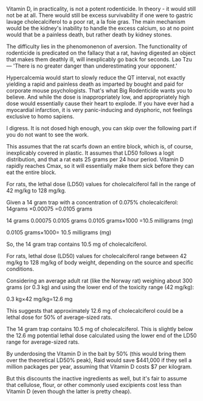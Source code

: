 Vitamin D, in practicality, is not a potent rodenticide. In theory - it would still not be at all. There would still be excess survivability if one were to gastric lavage
cholecalciferol to a poor rat, a la foie gras. The main mechanism would be the kidney's inability to handle the excess calcium, so at no point would that be a 
painless death, but rather death by kidney stones. 

The difficulty lies in the phenomonenon of aversion. The functionality of rodenticide is predicated
on the fallacy that a rat, having digested an object that makes them deathly ill, will inexplicably go back for seconds. 
Lao Tzu — 'There is no greater danger than underestimating your opponent.'

Hypercalcemia would start to slowly reduce the QT interval, not exactly yielding a rapid and painless death as imparted by bought and paid for corporate mouse psychologists.
That's what Big Rodenticide wants you to believe. And while the dose is inappropriately low, and appropriately high dose would essentially cause their heart to explode. If you have
ever had a myocardial infarction, it is very panic-inducing and dysphoric, not feelings exclusive to homo sapiens. 

I digress. It is not dosed high enough, you can skip over the following part if you do not want to see the work.  

This assumes that the rat scarfs down an entire block, which is, of course, inexplicably covered in plastic. It assumes that LD50 follows a logit distribution, 
and that a rat eats 25 grams per 24 hour period. Vitamin D rapidly reaches Cmax, so it will essentially make them sick before they can eat the entire block. 

For rats, the lethal dose (LD50) values for cholecalciferol fall in the range of 42 mg/kg to 128 mg/kg.

Given a 14 gram trap with a concentration of 0.075% cholecalciferol:
14grams
×0.00075
=0.0105 grams

14 grams
0.00075
0.0105 grams
0.0105 grams×1000
=10.5 milligrams (mg)

0.0105 grams×1000= 10.5 milligrams (mg)

So, the 14 gram trap contains 10.5 mg of cholecalciferol.

For rats, lethal dose (LD50) values for cholecalciferol range between 42 mg/kg to 128 mg/kg of body weight, depending on the source and specific conditions.

Considering an average adult rat (like the Norway rat) weighing about 300 grams (or 0.3 kg) and using the lower end of the toxicity range (42 mg/kg):

0.3 kg×42 mg/kg=12.6 mg

This suggests that approximately 12.6 mg of cholecalciferol could be a lethal dose for 50% of average-sized rats.

The 14 gram trap contains 10.5 mg of cholecalciferol. This is slightly below the 12.6 mg potential lethal dose calculated using the lower 
end of the LD50 range for average-sized rats.


By underdosing the Vitamin D in the bait by 50% (this would bring them over the theoretical LD50% peak), Raid would save $441,000 if they sell a million packages per year, assuming that Vitamin D costs $7 per kilogram. 

But this discounts the inactive ingredients as well, but it's fair to assume that cellulose, flour, or other commonly used excipients cost less than Vitamin D (even though the latter is pretty cheap). 






